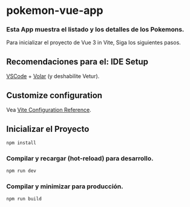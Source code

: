 # pokemon-vue-app

### Esta App muestra el listado y los detalles de los Pokemons.

Para inicializar el proyecto de Vue 3 in Vite, Siga los siguientes pasos.

## Recomendaciones para el: IDE Setup

[VSCode](https://code.visualstudio.com/) + [Volar](https://marketplace.visualstudio.com/items?itemName=Vue.volar) (y deshabilite Vetur).

## Customize configuration

Vea [Vite Configuration Reference](https://vite.dev/config/).

## Inicializar el Proyecto

```sh
npm install
```

### Compilar y recargar (hot-reload) para desarrollo.


```sh
npm run dev
```

### Compilar y minimizar para producción.

```sh
npm run build
```
